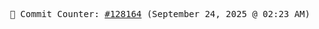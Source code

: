 <p align="center">
    <samp>
        📮 Commit Counter: <a href="https://github.com/Javascript-void0/Javascript-void0/commits/main">#128164</a> (September 24, 2025 @ 02:23 AM)
    </samp>
</p>